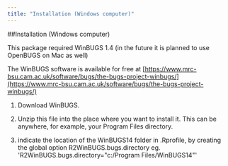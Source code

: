 ```yaml
---
title: "Installation (Windows computer)"
---
```

##Installation (Windows computer)

This package required WinBUGS 1.4 (in the future it is planned to use OpenBUGS on Mac as well)

The WinBUGS software is available for free at [https://www.mrc-bsu.cam.ac.uk/software/bugs/the-bugs-project-winbugs/](https://www.mrc-bsu.cam.ac.uk/software/bugs/the-bugs-project-winbugs/)

1. Download WinBUGS. 

2. Unzip this file into the place where you want to install it. This can be anywhere, for example, your Program Files directory. 

3. indicate the location of the WinBUGS14 folder in .Rprofile, by creating the global option R2WinBUGS.bugs.directory eg. 'R2WinBUGS.bugs.directory="c:/Program Files/WinBUGS14"'
